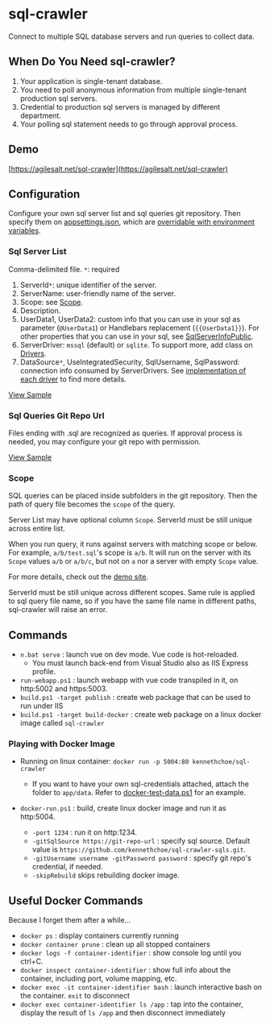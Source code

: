 # sql-crawler

Connect to multiple SQL database servers and run queries to collect data.

## When Do You Need sql-crawler?

1. Your application is single-tenant database.
2. You need to poll anonymous information from multiple single-tenant production sql servers.
3. Credential to production sql servers is managed by different department.
4. Your polling sql statement needs to go through approval process.

## Demo

[https://agilesalt.net/sql-crawler](https://agilesalt.net/sql-crawler)

## Configuration

Configure your own sql server list and sql queries git repository. Then specify them on [appsettings.json](src/SqlCrawler.Web/appsettings.json), which are [overridable with environment variables](https://docs.microsoft.com/en-us/aspnet/core/fundamentals/configuration/?view=aspnetcore-3.1#environment-variables).

### Sql Server List

Comma-delimited file. `*`: required

1. ServerId`*`: unique identifier of the server.
2. ServerName: user-friendly name of the server.
3. Scope: see [Scope](#Scope).
4. Description.
5. UserData1, UserData2: custom info that you can use in your sql as parameter (`@UserData1`) or Handlebars replacement (`{{UserData1}}`). For other properties that you can use in your sql, see [SqlServerInfoPublic](src/SqlCrawler.Backend/Core/SqlServerInfoPublic.cs).
6. ServerDriver: `mssql` (default) or `sqlite`. To support more, add class on [Drivers](src/SqlCrawler.Backend/Drivers).
7. DataSource`*`, UseIntegratedSecurity, SqlUsername, SqlPassword: connection info consumed by ServerDrivers. See [implementation of each driver](src/SqlCrawler.Backend/Drivers) to find more details.

[View Sample](src/SqlCrawler.Web/data/sql-credentials.csv)

### Sql Queries Git Repo Url

Files ending with .sql are recognized as queries.
If approval process is needed, you may configure your git repo with permission.

[View Sample](https://github.com/kennethchoe/sql-crawler-sqls)

### Scope

SQL queries can be placed inside subfolders in the git repository. Then the path of query file becomes the `scope` of the query.

Server List may have optional column `Scope`. ServerId must be still unique across entire list.

When you run query, it runs against servers with matching scope or below. For example, `a/b/test.sql`'s scope is `a/b`. It will run on the server with its `Scope` values `a/b` or `a/b/c`, but not on `a` nor a server with empty  `Scope` value.

For more details, check out the [demo site](https://agilesalt.net/sql-crawler).

ServerId must be still unique across different scopes. Same rule is applied to sql query file name, so if you have the same file name in different paths, sql-crawler will raise an error.

## Commands

* `n.bat serve` : launch vue on dev mode. Vue code is hot-reloaded.
  * You must launch back-end from Visual Studio also as IIS Express profile.
* `run-webapp.ps1` : launch webapp with vue code transpiled in it, on http:5002 and https:5003.
* `build.ps1 -target publish` : create web package that can be used to run under IIS
* `build.ps1 -target build-docker` : create web package on a linux docker image called `sql-crawler`

### Playing with Docker Image

* Running on linux container: `docker run -p 5004:80 kennethchoe/sql-crawler`
    * If you want to have your own sql-credentials attached, attach the folder to `app/data`. Refer to [docker-test-data.ps1](docker-test-data.ps1) for an example.

* `docker-run.ps1` : build, create linux docker image and run it as http:5004.
    *  `-port 1234` : run it on http:1234.
    *  `-gitSqlSource https://git-repo-url` : specify sql source. Default value is `https://github.com/kennethchoe/sql-crawler-sqls.git`.
    *  `-gitUsername username -gitPassword password`  : specify git repo's credential, if needed.
    *  `-skipRebuild` skips rebuilding docker image.

## Useful Docker Commands

Because I forget them after a while...

* `docker ps` : display containers currently running
* `docker container prune` : clean up all stopped containers
* `docker logs -f container-identifier` : show console log until you ctrl+C.
* `docker inspect container-identifier` : show full info about the container, including port, volume mapping, etc.
* `docker exec -it container-identifier bash` : launch interactive bash on the container. `exit` to disconnect
* `docker exec container-identifier ls /app` : tap into the container, display the result of `ls /app` and then disconnect immediately
